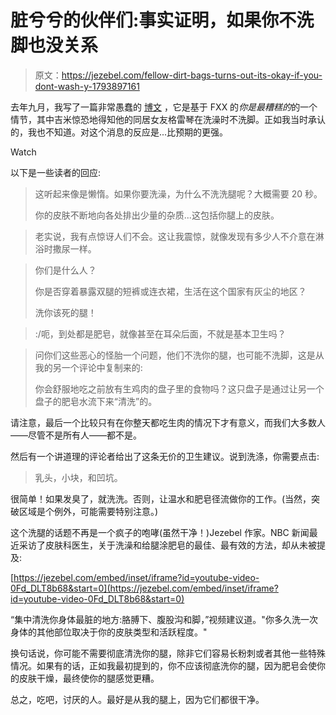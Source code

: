 # 脏兮兮的伙伴们:事实证明，如果你不洗脚也没关系

> 原文：<https://jezebel.com/fellow-dirt-bags-turns-out-its-okay-if-you-dont-wash-y-1793897161>

去年九月，我写了一篇非常愚蠢的 [博文](http://jezebel.com/do-you-wash-your-legs-1787009111) ，它是基于 FXX 的*你是最糟糕的*的一个情节，其中吉米惊恐地得知他的同居女友格雷琴在洗澡时不洗脚。正如我当时承认的，我也不知道。对这个消息的反应是...比预期的更强。

Watch

以下是一些读者的回应:

> 这听起来像是懒惰。如果你要洗澡，为什么不洗洗腿呢？大概需要 20 秒。
> 
> 你的皮肤不断地向各处排出少量的杂质...这包括你腿上的皮肤。

> 老实说，我有点惊讶人们不会。这让我震惊，就像发现有多少人不介意在淋浴时撒尿一样。

> 你们是什么人？
> 
> 你是否穿着暴露双腿的短裤或连衣裙，生活在这个国家有灰尘的地区？
> 
> 洗你该死的腿！

> :/呃，到处都是肥皂，就像甚至在耳朵后面，不就是基本卫生吗？

> 问你们这些恶心的怪胎一个问题，他们不洗你的腿，也可能不洗脚，这是从我的另一个评论中复制来的:
> 
> 你会舒服地吃之前放有生鸡肉的盘子里的食物吗？这只盘子是通过让另一个盘子的肥皂水流下来“清洗”的。

请注意，最后一个比较只有在你整天都吃生肉的情况下才有意义，而我们大多数人——尽管不是所有人——都不是。

然后有一个讲道理的评论者给出了这条无价的卫生建议。说到洗涤，你需要点击:

> 乳头，小块，和凹坑。

很简单！如果发臭了，就洗洗。否则，让温水和肥皂径流做你的工作。(当然，突破区域是个例外，可能需要特别注意。)

这个洗腿的话题不再是一个疯子的咆哮(虽然干净！)Jezebel 作家。NBC 新闻最近采访了皮肤科医生，关于洗澡和给腿涂肥皂的最佳、最有效的方法，却从未被提及:

 [https://jezebel.com/embed/inset/iframe?id=youtube-video-0Fd_DLT8b68&start=0](https://jezebel.com/embed/inset/iframe?id=youtube-video-0Fd_DLT8b68&start=0) 

“集中清洗你身体最脏的地方:胳膊下、腹股沟和脚，”视频建议道。"你多久洗一次身体的其他部位取决于你的皮肤类型和活跃程度。"

换句话说，你可能不需要彻底清洗你的腿，除非它们容易长粉刺或者其他一些特殊情况。如果有的话，正如我最初提到的，你不应该彻底洗你的腿，因为肥皂会使你的皮肤干燥，最终使你的腿感觉更糟。

总之，吃吧，讨厌的人。最好是从我的腿上，因为它们都很干净。